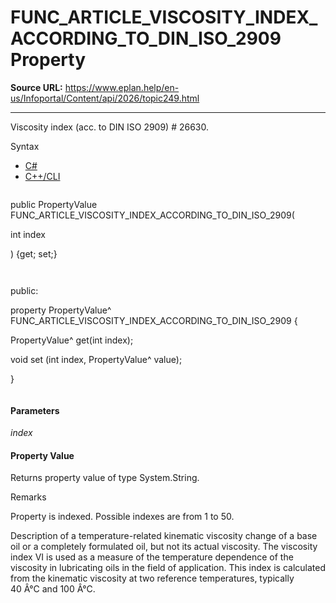 # FUNC_ARTICLE_VISCOSITY_INDEX_ACCORDING_TO_DIN_ISO_2909 Property

**Source URL:** https://www.eplan.help/en-us/Infoportal/Content/api/2026/topic249.html

---

Viscosity index (acc. to DIN ISO 2909) # 26630.

Syntax

- [C#](#i-syntax-CS)
- [C++/CLI](#i-syntax-CPP2005)

```
```
public PropertyValue FUNC_ARTICLE_VISCOSITY_INDEX_ACCORDING_TO_DIN_ISO_2909( 

   int index

) {get; set;}
```
```

```
```
public:

property PropertyValue^ FUNC_ARTICLE_VISCOSITY_INDEX_ACCORDING_TO_DIN_ISO_2909 {

   PropertyValue^ get(int index);

   void set (int index, PropertyValue^ value);

}
```
```

#### Parameters

*index*

#### Property Value

Returns property value of type System.String.

Remarks

Property is indexed. Possible indexes are from 1 to 50.

Description of a temperature-related kinematic viscosity change of a base oil or a completely formulated oil, but not its actual viscosity. The viscosity index VI is used as a measure of the temperature dependence of the viscosity in lubricating oils in the field of application. This index is calculated from the kinematic viscosity at two reference temperatures, typically 40 Â°C and 100 Â°C.
